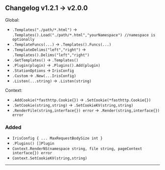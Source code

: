 ## Changelog v1.2.1 -> v2.0.0

Global:

- ```.Templates("./path/*.html")``` -> ``` .Templates().Load("./path/*.html","yourNamespace") //namespace is optionally ```
- ```.TemplateFuncs(...)``` -> ```.Templates().Funcs(...)```
- ```.TemplateDelims("left","right")``` -> ```.Templates().Delims("left","right")```
- ```.GetTemplates()``` -> ```.Templates()```
- ```.Plugin(plugin)``` -> ```.Plugins().Add(plugin)```
- ```.StationOptions``` -> ```IrisConfig```
- ```.Custom``` -> ```.New(...IrisConfig)```
- ```.Listen(...string)``` -> ```.Listen(string)```

Context:
- ```.AddCookie(*fasthttp.Cookie{})``` -> ```.SetCookie(*fasthttp.Cookie{})```
- ```.SetCookie(string,string)``` -> ```.SetCookieKV(string,string)```
- ```.RenderFile(string,interface{}) error``` -> ```.Render(string,interface{}) error```


### Added
- ```IrisConfig { ... MaxRequestBodySize int }```
- ```.Plugins() []Plugin```
- ```Context.RenderNS(namespace string, file string, pageContext interface{}) error```
- ```Context.SetCookieKV(string,string)```


------------

